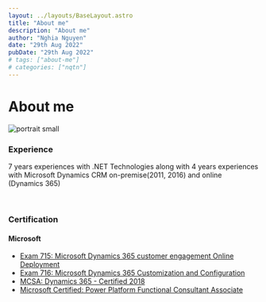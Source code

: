 ```yaml
---
layout: ../layouts/BaseLayout.astro
title: "About me"
description: "About me"
author: "Nghia Nguyen"
date: "29th Aug 2022"
pubDate: "29th Aug 2022"
# tags: ["about-me"]
# categories: ["nqtn"]
---
```

# About me
![portrait small](@assets/image/portrait-small.jpg)
### Experience

7 years experiences with .NET Technologies along with 4 years experiences with Microsoft Dynamics CRM on-premise(2011, 2016) and online (Dynamics 365)

<br/>

### Certification
#### Microsoft
+ [Exam 715: Microsoft Dynamics 365 customer engagement Online Deployment](https://www.credly.com/earner/earned/badge/bc057fbd-4df4-4393-ba91-6fc759a57291)
+ [Exam 716: Microsoft Dynamics 365 Customization and Configuration](https://www.credly.com/earner/earned/badge/b7ffd52e-b1ed-4b15-af0a-9b857c429bc1)
+ [MCSA: Dynamics 365 - Certified 2018](https://www.credly.com/earner/earned/badge/1daf3503-9d08-49b6-859a-911f1c061968)
+ [Microsoft Certified: Power Platform Functional Consultant Associate](https://www.credly.com/earner/earned/badge/e9319703-8a9b-4828-96c2-db341dd004b9)
